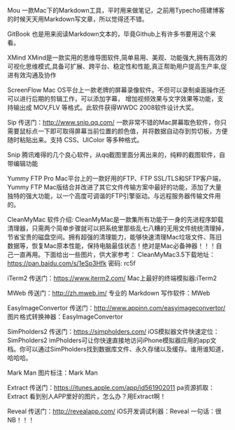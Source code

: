 
Mou
一款Mac下的Markdown工具，平时用来做笔记，之前用Typecho搭建博客的时候天天用Markdown写文章，所以觉得还不错。

GitBook
也是用来阅读Markdown文本的，毕竟Github上有许多书要用这个来看。

XMind
XMind是一款实用的思维导图软件,简单易用、美观、功能强大,拥有高效的可视化思维模式,具备可扩展、跨平台、稳定性和性能,真正帮助用户提高生产率,促进有效沟通及协作

ScreenFlow
Mac OS平台上一款老牌的屏幕录像软件。不但可以录制桌面操作还可以进行后期的剪辑工作，可以添加字幕， 增加视频效果与文字效果等功能，支持输出成 MOV,FLV 等格式。此软件获得WWDC 2008软件设计大奖。

Sip
传送门：http://www.snip.qq.com/
一款非常不错的Mac屏幕取色软件，你只需要鼠标点一下即可取得屏幕当前位置的颜色值，并将数据自动存到剪切板，方便随时粘贴出来。支持 CSS、UIColor 等多种格式。

Snip
腾讯难得的几个良心软件，从qq截图里面分离出来的，纯粹的截图软件，自带编辑功能

Yummy FTP Pro
Mac平台上的一款好用的FTP、FTP SSL/TLS和SFTP客户端，Yummy FTP Mac版结合并改进了其它文件传输方案中最好的功能，添加了大量独特的强大功能，以一个高度可调谐的FTP引擎驱动。与远程服务器传输文件用的。

CleanMyMac 软件介绍:
CleanMyMac是一款集所有功能于一身的先进程序卸载清理器，只需两个简单步骤就可以把系统里那些乱七八糟的无用文件统统清理掉，节省宝贵的磁盘空间。拥有超强的清理能力，能够快速清理Mac垃圾文件、陈旧数据等，恢复Mac原本性能，保持电脑最佳状态！绝对是Mac必备神器！！！自己一直再用。下面给出一些图片，供大家参考：
CleanMyMac3.5下载地址： https://pan.baidu.com/s/1eSp3Hfk  密码: rc5f

iTerm2
传送门：https://www.iterm2.com/
Mac上最好的终端模拟器:iTerm2

MWeb
传送门：http://zh.mweb.im/
专业的 Markdown 写作软件：MWeb

EasyImageConvertor
传送门：http://www.appinn.com/easyimageconvertor/
图片格式转换神器：EasyImageConvertor

SimPholders2
传送门：https://simpholders.com/
iOS模拟器文件快速定位：SimPholders2
imPholders可让你快速直接地访问iPhone模拟器应用的app文档。你可以通过SimPholders找到数据库文件、永久存储以及缓存。谁用谁知道，哈哈哈。

Mark Man
图片标注：Mark Man

Extract
传送门：https://itunes.apple.com/app/id561902011
pa资源抓取：Extract
看到别人APP里好的图片，怎么办？用Extract啊！

Reveal
传送门：http://revealapp.com/
iOS开发调试利器：Reveal
一句话：很NB！！！
